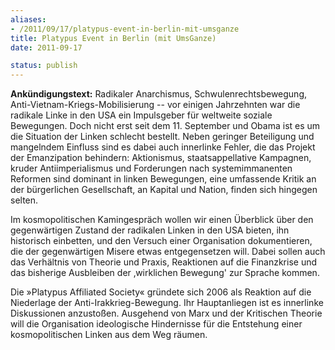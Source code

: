 ```yaml
---
aliases:
- /2011/09/17/platypus-event-in-berlin-mit-umsganze
title: Platypus Event in Berlin (mit UmsGanze)
date: 2011-09-17

status: publish
---
```


**Ankündigungstext:** Radikaler Anarchismus, Schwulenrechtsbewegung, Anti-Vietnam-Kriegs-Mobilisierung -- vor einigen Jahrzehnten war die radikale Linke in den USA ein Impulsgeber für weltweite soziale Bewegungen. Doch nicht erst seit dem 11. September und Obama ist es um die Situation der Linken schlecht bestellt. Neben geringer Beteiligung und mangelndem Einfluss sind es dabei auch innerlinke Fehler, die das Projekt der Emanzipation behindern: Aktionismus, staatsappellative Kampagnen, kruder Antiimperialismus und Forderungen nach systemimmanenten Reformen sind dominant in linken Bewegungen, eine umfassende Kritik an der bürgerlichen Gesellschaft, an Kapital und Nation, finden sich hingegen selten.

Im kosmopolitischen Kamingespräch wollen wir einen Überblick über den gegenwärtigen Zustand der radikalen Linken in den USA bieten, ihn historisch einbetten, und den Versuch einer Organisation dokumentieren, die der gegenwärtigen Misere etwas entgegensetzen will. Dabei sollen auch das Verhältnis von Theorie und Praxis, Reaktionen auf die Finanzkrise und das bisherige Ausbleiben der ‚wirklichen Bewegung' zur Sprache kommen.

Die »Platypus Affiliated Society« gründete sich 2006 als Reaktion auf die Niederlage der Anti-Irakkrieg-Bewegung. Ihr Hauptanliegen ist es innerlinke Diskussionen anzustoßen. Ausgehend von Marx und der Kritischen Theorie will die Organisation ideologische Hindernisse für die Entstehung einer kosmopolitischen Linken aus dem Weg räumen.
